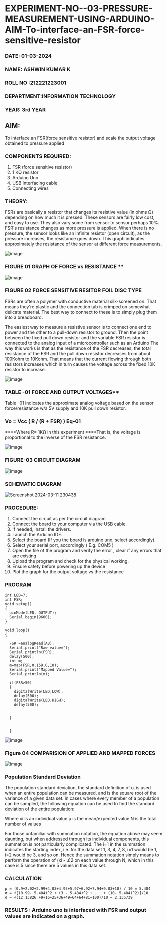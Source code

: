 # EXPERIMENT-NO--03-PRESSURE-MEASUREMENT-USING-ARDUINO-AIM-To-interface-an-FSR-force-sensitive-resistor
 ###  DATE: 01-03-2024

###  NAME: ASHWIN KUMAR K
###  ROLL NO :212221223001
###  DEPARTMENT:INFORMATION TECHNOLOGY 
### YEAR: 3rd YEAR
## AIM: 
To interface an FSR(force sensitive resistor) and scale the output voltage obtained to pressure applied 
 
### COMPONENTS REQUIRED:
1.	FSR  (force sensitive resistor)
2.	1 KΩ resistor 
3.	Arduino Uno 
4.	USB Interfacing cable 
5.	Connecting wires 


### THEORY: 
FSRs are basically a resistor that changes its resistive value (in ohms Ω) depending on how much it is pressed. These sensors are fairly low cost, and easy to use. They also vary some from sensor to sensor perhaps 10%. FSR's resistance changes as more pressure is applied. When there is no pressure, the sensor looks like an infinite resistor (open circuit), as the pressure increases, the resistance goes down. This graph indicates approximately the resistance of the sensor at different force measurements.
 

![image](https://user-images.githubusercontent.com/36288975/163532939-d6888ae1-4068-4d83-86a7-fc4c32d5179e.png)

### FIGURE 01 GRAPH OF FORCE vs RESISTANCE **




![image](https://user-images.githubusercontent.com/36288975/163532957-82d57567-a1c3-48c5-8a87-7ea66d6fca49.png)




### FIGURE 02 FORCE SENSITIVE RESITOR FOIL DISC TYPE  

FSRs are often a polymer with conductive material silk-screened on. That means they're plastic and the connection tab is crimped on somewhat delicate material. The best way to connect to these is to simply plug them into a breadboard.

The easiest way to measure a resistive sensor is to connect one end to power and the other to a pull-down resistor to ground. Then the point between the fixed pull down resistor and the variable FSR resistor is connected to the analog input of a microcontroller such as an Arduino The way this works is that as the resistance of the FSR decreases, the total resistance of the FSR and the pull down resistor decreases from about 100Kohm to 10Kohm. That means that the current flowing through both resistors increases which in turn causes the voltage across the fixed 10K resistor to increase.

 ![image](https://user-images.githubusercontent.com/36288975/163532972-2b909551-12c9-485d-adb1-d1e988d557bd.png)

### TABLE -01 FORCE AND OUTPUT VOLTAGES**
	
  Table -01 indicates the approximate analog voltage based on the sensor force/resistance w/a 5V supply and 10K pull down resistor.

### Vo = Vcc ( R / (R + FSR) )								Eq-01

****Where R= 1KΩ in this experiment 
****That is, the voltage is proportional to the inverse of the FSR resistance.










![image](https://user-images.githubusercontent.com/36288975/163532979-a2a5cb5c-f495-442c-843e-bebb82737a35.png)



### FIGURE-03 CIRCUIT DIAGRAM
![image](https://github.com/SanthoshThiru/EXPERIMENT-NO--04-PRESSURE-MEASUREMENT-USING-ARDUINO-AIM-To-interface-an-FSR-force-sensitive-resist/assets/148958618/f3be5cc6-e7d9-4270-91c7-9d145afa26ae)

### SCHEMATIC DIAGRAM
![Screenshot 2024-03-11 230438](https://github.com/Ashwinkumar26/EXPERIMENT-NO--04-PRESSURE-MEASUREMENT-USING-ARDUINO-AIM-To-interface-an-FSR-force-sensitive-resist/assets/145831269/e706993d-fcbd-4782-bfe4-843d07a9050b)


### PROCEDURE:
1.	Connect the circuit as per the circuit diagram 
2.	Connect the board to your computer via the USB cable.
3.	If needed, install the drivers.
4.	Launch the Arduino IDE.
5.	Select the board (If you the board is arduino uno, select accordingly).
6.	Select your serial port, accordingly ( E.g. COM5 )
7.	Open the file of the program  and verify the error , clear if any errors that are existing 
8.	Upload the program and check for the physical working. 
9.	Ensure safety before powering up the device 
10.	Plot the graph for the output voltage vs the resistance 


### PROGRAM 
```
int LED=7;
int FSR;
void setup()
{
  pinMode(LED, OUTPUT);
  Serial.begin(9600);
}

void loop()
{
  
  FSR =analogRead(A0);
  Serial.print("Raw value=");
  Serial.println(FSR);
  delay(500); 
  int m;
  m=map(FSR,0,159,0,10);
  Serial.print("Mapped Value=");
  Serial.println(m);
  
  if(FSR>50)
  {
    digitalWrite(LED,LOW);
    delay(500);
    digitalWrite(LED,HIGH);
    delay(500);

    
  }
  
  
  }
```


![image](https://github.com/SanthoshThiru/EXPERIMENT-NO--04-PRESSURE-MEASUREMENT-USING-ARDUINO-AIM-To-interface-an-FSR-force-sensitive-resist/assets/148958618/ee242106-5d83-456e-a608-d0e6fc1644fc)

 
### Figure 04 COMPARISION OF APPLIED AND MAPPED FORCES 
 
 ![image](https://github.com/SanthoshThiru/EXPERIMENT-NO--04-PRESSURE-MEASUREMENT-USING-ARDUINO-AIM-To-interface-an-FSR-force-sensitive-resist/assets/148958618/a72c3aed-6510-49dc-bd2d-6cf902cea6fe)

 
 
 
 
 
 
 
 
 
 
 



### Population Standard Deviation
The population standard deviation, the standard definition of σ, is used when an entire population can be measured, and is the square root of the variance of a given data set. In cases where every member of a population can be sampled, the following equation can be used to find the standard deviation of the entire population:



Where
xi is an individual value
μ is the mean/expected value
N is the total number of values

For those unfamiliar with summation notation, the equation above may seem daunting, but when addressed through its individual components, this summation is not particularly complicated. The i=1 in the summation indicates the starting index, i.e. for the data set 1, 3, 4, 7, 8, i=1 would be 1, i=2 would be 3, and so on. Hence the summation notation simply means to perform the operation of (xi - μ)2 on each value through N, which in this case is 5 since there are 5 values in this data set.
### CALCULATION
```
μ = (0.9+2.02+2.99+4.03+4.95+5.97+6.92+7.94+9.03+10) / 10 = 5.484        
σ = √[(0.99- 5.484)^2 + (3 - 5.484)^2 + ... + (10- 5.484)^2)]/10
σ = √(12.13826 +9+16+25+36+49+64+64+81+100)/10 = 2.135739

```













### RESULTS : Arduino uno is interfaced with FSR and output values are indicated on a graph.
